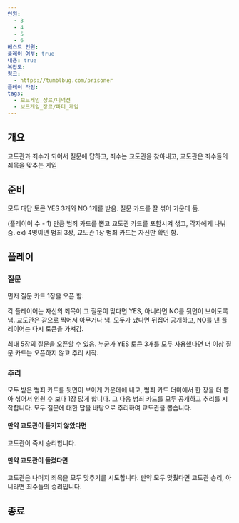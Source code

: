 ```yaml
---
인원:
  - 3
  - 4
  - 5
  - 6
베스트 인원:
플레이 여부: true
내용: true
복잡도:
링크:
  - https://tumblbug.com/prisoner
플레이 타임:
tags:
  - 보드게임_장르/디덕션
  - 보드게임_장르/파티_게임
---
```

## 개요
교도관과 죄수가 되어서 질문에 답하고,
죄수는 교도관을 찾아내고, 교도관은 죄수들의 죄목을 맞추는 게임
## 준비
모두 대답 토큰 YES 3개와 NO 1개를 받음.
질문 카드를 잘 섞어 가운데 둠.

(플레이어 수 - 1) 만큼 범죄 카드를 뽑고 교도관 카드를 포함시켜 섞고, 각자에게 나눠 줌.
ex) 4명이면 범죄 3장, 교도관 1장
범죄 카드는 자신만 확인 함.
## 플레이
### 질문
먼저 질문 카드 1장을 오픈 함.

각 플레이어는 자신의 죄목이 그 질문이 맞다면 YES, 아니라면 NO를 뒷면이 보이도록 냄.
교도관은 감으로 찍어서 아무거나 냄.
모두가 냈다면 뒤집어 공개하고, NO를 낸 플레이어는 다시 토큰을 가져감.

최대 5장의 질문을 오픈할 수 있음.
누군가 YES 토큰 3개를 모두 사용했다면 더 이상 질문 카드는 오픈하지 않고 추리 시작.
### 추리
모두 받은 범죄 카드를 뒷면이 보이게 가운데에 내고, 범죄 카드 더미에서 한 장을 더 뽑아 섞어서 인원 수 보다 1장 많게 합니다.
그 다음 범죄 카드를 모두 공개하고 추리를 시작합니다.
모두 질문에 대한 답을 바탕으로 추리하여 교도관을 뽑습니다.
#### 만약 교도관이 들키지 않았다면
교도관이 즉시 승리합니다.
#### 만약 교도관이 들켰다면
교도관은 나머지 죄목을 모두 맞추기를 시도합니다.
만약 모두 맞췄다면 교도관 승리, 아니라면 죄수들의 승리입니다.
## 종료